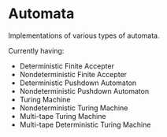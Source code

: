 # Automata
Implementations of various types of automata.

Currently having:
- Deterministic Finite Accepter
- Nondeterministic Finite Accepter
- Deterministic Pushdown Automaton
- Nondeterministic Pushdown Automaton
- Turing Machine
- Nondeterministic Turing Machine
- Multi-tape Turing Machine
- Multi-tape Deterministic Turing Machine
